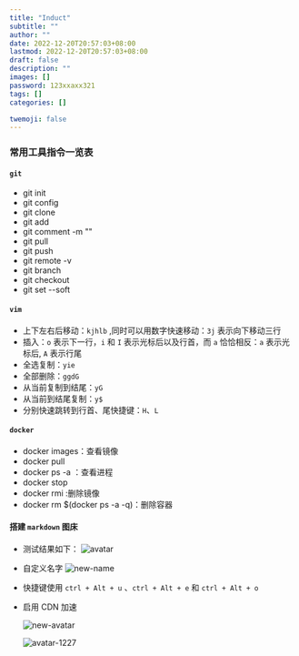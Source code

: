 ```yaml
---
title: "Induct"
subtitle: ""
author: ""
date: 2022-12-20T20:57:03+08:00
lastmod: 2022-12-20T20:57:03+08:00
draft: false
description: ""
images: []
password: 123xxaxx321
tags: []
categories: []

twemoji: false
---
```




### 常用工具指令一览表

#### `git`

* git init
* git config
* git clone
* git add
* git comment -m ""
* git pull
* git push
* git remote -v
* git branch
* git checkout
* git set --soft

#### `vim`

* 上下左右后移动：`kjhlb` ,同时可以用数字快速移动：`3j` 表示向下移动三行
* 插入：`o` 表示下一行，`i` 和 `I` 表示光标后以及行首，而 `a` 恰恰相反：`a` 表示光标后, `A` 表示行尾
* 全选复制：`yie`
* 全部删除：`ggdG`
* 从当前复制到结尾：`yG`
* 从当前到结尾复制：`y$`
* 分别快速跳转到行首、尾快捷键：`H`、`L`

#### `docker`

* docker images：查看镜像
* docker pull
* docker ps -a ：查看进程
* docker stop
* docker rmi :删除镜像
* docker rm $(docker ps -a -q)：删除容器

#### 搭建 `markdown` 图床

* 测试结果如下：
 ![avatar](https://cdn.jsdelivr.net/gh/xxaxx007/mkImg@master/images/avatar.png)
  
* 自定义名字
![new-name](https://cdn.jsdelivr.net/gh/xxaxx007/mkImg@master/images/new-name.png)

* 快捷键使用
  `ctrl + Alt + u` 、`ctrl + Alt + e` 和 `ctrl + Alt + o`

* 启用 CDN 加速
  
  ![new-avatar](https://cdn.jsdelivr.net/gh/xxaxx007/mkImg@master/images/new-avatar.png)

  ![avatar-1227](https://cdn.jsdelivr.net/gh/xxaxx007/mkImg/images/avatar-1227.png)